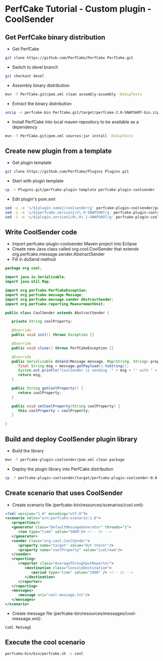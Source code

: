 PerfCake Tutorial - Custom plugin - CoolSender
================================================

Get PerfCake binary distribution
--------------------------------
* Get PerfCake
```sh
git clone https://github.com/PerfCake/PerfCake PerfCake.git
```
* Switch to devel branch
```sh
git checkout devel
```
* Assembly binary distribution
```sh
mvn -f PerfCake.git/pom.xml clean assembly:assembly -DskipTests
```
* Extract the binary distribution
```sh
unzip -o perfcake-bin PerfCake.git/target/perfcake-2.0-SNAPSHOT-bin.zip
```
* Install PerfCake into local maven repository to be available as a dependency
```sh
mvn -f PerfCake.git/pom.xml sources:jar install -DskipTests
```

Create new plugin from a template
---------------------------------
* Get plugin template
```sh
git clone https://github.com/PerfCake/Plugins Plugins.git
```
* Start with plugin template
```sh
cp -r Plugins.git/perfcake-plugin-template perfcake-plugin-coolsender
```
* Edit plugin's pom.xml
```sh
sed -i -e 's/${plugin.name}/coolsender/g' perfcake-plugin-coolsender/pom.xml
sed -i -e 's/${perfcake.version}/2\.0-SNAPSHOT/g' perfcake-plugin-coolsender/pom.xml
sed -i -e 's/${plugin.version}/0\.0\.1-SNAPSHOT/g' perfcake-plugin-coolsender/pom.xml
```

Write CoolSender code
---------------------
* Import perfcake-plugin-coolsender Maven project into Eclipse
* Create new Java class called org.cool.CoolSender that extends org.perfcake.message.sender.AbstractSender
* Fill in doSend method

```java
package org.cool;

import java.io.Serializable;
import java.util.Map;

import org.perfcake.PerfCakeException;
import org.perfcake.message.Message;
import org.perfcake.message.sender.AbstractSender;
import org.perfcake.reporting.MeasurementUnit;

public class CoolSender extends AbstractSender {

   private String coolProperty;

   @Override
   public void init() throws Exception {}

   @Override
   public void close() throws PerfCakeException {}

   @Override
   public Serializable doSend(Message message, Map<String, String> properties, MeasurementUnit mu) throws Exception {
      final String msg = message.getPayload().toString();
      System.out.println("CoolSender is sending '" + msg + "' with " + coolProperty + " out to " + getTarget() + "!");
      return msg;
   }

   public String getCoolProperty() {
      return coolProperty;
   }

   public void setCoolProperty(String coolProperty) {
      this.coolProperty = coolProperty;
   }

}
```

Build and deploy CoolSender plugin library
------------------------------------------
* Build the library
```sh
mvn -f perfcake-plugin-coolsender/pom.xml clean package
```
* Deploy the plugin library into PerfCake distribution
```sh
cp -f perfcake-plugin-coolsender/target/perfcake-plugin-coolsender-0.0.1-SNAPSHOT.jar perfcake-bin/lib/plugins
```

Create scenario that uses CoolSender
------------------------------------
* Create scenario file (perfcake-bin/resources/scenarios/cool.xml):
```xml
<?xml version="1.0" encoding="utf-8"?>
<scenario xmlns="urn:perfcake:scenario:1.0">
   <properties/>
   <generator class="DefaultMessageGenerator" threads="1">
      <run type="time" value="5000"/> <!-- 5s -->
   </generator>
   <sender class="org.cool.CoolSender">
      <property name="target" value="Out there!"/>
      <property name="coolProperty" value="iceCream"/>
   </sender>
   <reporting>
      <reporter class="AverageThroughputReporter">
         <destination class="ConsoleDestination">
            <period type="time" value="1000" /> <!-- 1s -->
         </destination>
      </reporter>
   </reporting>
   <messages>
      <message uri="cool-message.txt"/>
   </messages>
</scenario>
```
* Create message file (perfcake-bin/resources/messages/cool-message.xml):
```
CoOl MeSsAgE
```

Execute the cool scenario
-------------------------
```sh
perfcake-bin/bin/perfcake.sh -s cool
```